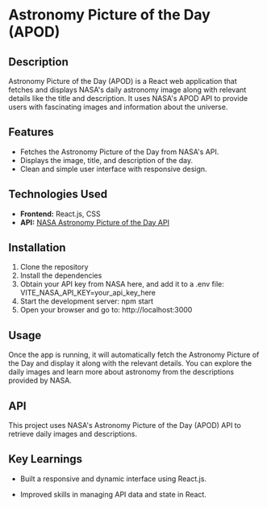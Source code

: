 # Astronomy Picture of the Day (APOD)

## Description
Astronomy Picture of the Day (APOD) is a React web application that fetches and displays NASA's daily astronomy image along with relevant details like the title and description. It uses NASA's APOD API to provide users with fascinating images and information about the universe.

## Features
* Fetches the Astronomy Picture of the Day from NASA's API.
* Displays the image, title, and description of the day.
* Clean and simple user interface with responsive design.

## Technologies Used
* **Frontend:** React.js, CSS
* **API:** [NASA Astronomy Picture of the Day API](https://api.nasa.gov/)

## Installation

1. Clone the repository
2. Install the dependencies
3. Obtain your API key from NASA here, and add it to a .env file: VITE_NASA_API_KEY=your_api_key_here
4. Start the development server: npm start
6. Open your browser and go to: http://localhost:3000

## Usage
Once the app is running, it will automatically fetch the Astronomy Picture of the Day and display it along with the relevant details. You can explore the daily images and learn more about astronomy from the descriptions provided by NASA.

## API
This project uses NASA's Astronomy Picture of the Day (APOD) API to retrieve daily images and descriptions. 

## Key Learnings
-  Built a responsive and dynamic interface using React.js.
* Improved skills in managing API data and state in React.
